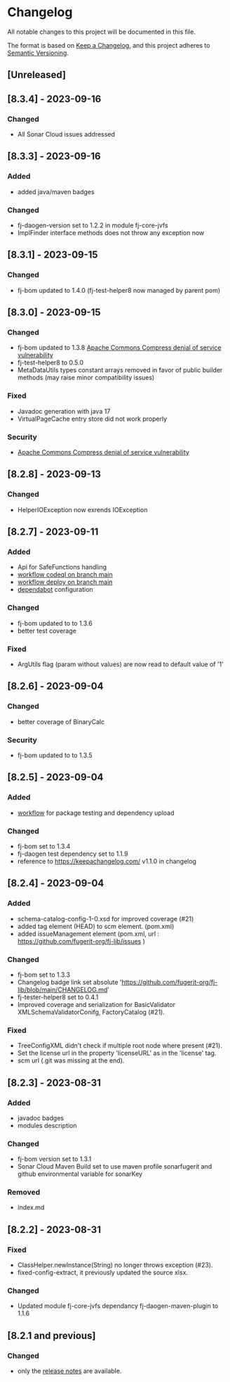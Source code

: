# Changelog

All notable changes to this project will be documented in this file.

The format is based on [Keep a Changelog](https://keepachangelog.com/en/1.1.0/),
and this project adheres to [Semantic Versioning](https://semver.org/spec/v2.0.0.html).

## [Unreleased]

## [8.3.4] - 2023-09-16

### Changed

- All Sonar Cloud issues addressed

## [8.3.3] - 2023-09-16

### Added

- added java/maven badges

### Changed

- fj-daogen-version set to 1.2.2 in module fj-core-jvfs
- ImplFinder interface methods does not throw any exception now

## [8.3.1] - 2023-09-15

### Changed

- fj-bom updated to 1.4.0 (fj-test-helper8 now managed by parent pom)

## [8.3.0] - 2023-09-15

### Changed

- fj-bom updated to 1.3.8 [Apache Commons Compress denial of service vulnerability](https://github.com/fugerit-org/fj-lib/security/dependabot/7)
- fj-test-helper8 to 0.5.0
- MetaDataUtils types constant arrays removed in favor of public builder methods (may raise minor compatibility issues)

### Fixed

- Javadoc generation with java 17
- VirtualPageCache entry store did not work properly

### Security

- [Apache Commons Compress denial of service vulnerability](https://github.com/fugerit-org/fj-lib/security/dependabot/7)

## [8.2.8] - 2023-09-13

### Changed

- HelperIOException now exrends IOException

## [8.2.7] - 2023-09-11

### Added

- Api for SafeFunctions handling
- [workflow codeql on branch main](.github/workflows/codeql-analysis.yml)
- [workflow deploy on branch main](.github/workflows/deploy_maven_package.yml)
- [dependabot](.github/dependabot.yml) configuration

### Changed

- fj-bom updated to to 1.3.6
- better test coverage

### Fixed

- ArgUtils flag (param without values) are now read to default value of '1'

## [8.2.6] - 2023-09-04

### Changed

- better coverage of BinaryCalc

### Security

- fj-bom updated to to 1.3.5

## [8.2.5] - 2023-09-04

### Added

- [workflow](src/main/md/github/create_maven_build_workflow.md) for package testing and dependency upload

### Changed

- fj-bom set to 1.3.4
- fj-daogen test dependency set to 1.1.9
- reference to https://keepachangelog.com/ v1.1.0 in changelog

## [8.2.4] - 2023-09-04

### Added

- schema-catalog-config-1-0.xsd for improved coverage (#21)
- added tag element (HEAD) to scm element. (pom.xml)
- added issueManagement element (pom.xml, url : https://github.com/fugerit-org/fj-lib/issues )

### Changed

- fj-bom set to 1.3.3
- Changelog badge link set absolute 'https://github.com/fugerit-org/fj-lib/blob/main/CHANGELOG.md'
- fj-tester-helper8 set to 0.4.1
- Improved coverage and serialization for BasicValidator XMLSchemaValidatorConifg, FactoryCatalog (#21).

### Fixed

- TreeConfigXML didn't check if multiple root node where present (#21).
- Set the license url in the property 'licenseURL' as in the 'license' tag.
- scm url (.git was missing at the end).

## [8.2.3] - 2023-08-31

### Added

- javadoc badges
- modules description

### Changed

- fj-bom version set to 1.3.1
- Sonar Cloud Maven Build set to use maven profile sonarfugerit and github environmental variable for sonarKey

### Removed

- index.md

## [8.2.2] - 2023-08-31

### Fixed

- ClassHelper.newInstance(String) no longer throws exception (#23).
- fixed-config-extract, it previously updated the source xlsx.

### Changed

- Updated module fj-core-jvfs dependancy fj-daogen-maven-plugin to 1.1.6

## [8.2.1 and previous]

### Changed

- only the [release notes](docgen/release-notes.txt) are available.
